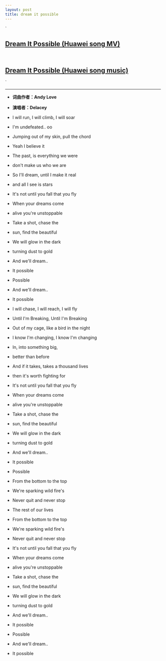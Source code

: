 ```yaml
---
layout: post
title: dream it possible
---
```



`
## [Dream It Possible (Huawei song MV)](http://v.yinyuetai.com/video/2716267)
`
`
## [Dream It Possible (Huawei song music)](http://music.163.com/#/m/song?id=38592976&userid=280801594)
`

***

* **词曲作者：Andy Love**
* **演唱者：Delacey**

*	I will run, I will climb, I will soar
*	I'm undefeated.. oo
*	Jumping out of my skin, pull the chord
*	Yeah I believe it
*	The past, is everything we were
*	don't make us who we are
*	So I'll dream, until I make it real
*	and all I see is stars
*	It's not until you fall that you fly
*	When your dreams come
*	alive you're unstoppable
*	Take a shot, chase the
*	sun, find the beautiful
*	We will glow in the dark
*	turning dust to gold
*	And we'll dream..
*	It possible
*	Possible
*	And we'll dream..
*	It possible
*	I will chase, I will reach, I will fly
*	Until I'm Breaking, Until I'm Breaking
*	Out of my cage, like a bird in the night
*	I know I'm changing, I know I'm changing
*	In, into something big,
*	better than before
*	And if it takes, takes a thousand lives
*	then it's worth fighting for

*	It's not until you fall that you fly
*	When your dreams come
*	alive you're unstoppable
*	Take a shot, chase the
*	sun, find the beautiful
*	We will glow in the dark
*	turning dust to gold
*	And we'll dream..
*	It possible
*	Possible
*	From the bottom to the top
*	We're sparking wild fire's
*	Never quit and never stop
*	The rest of our lives
*	From the bottom to the top
*	We're sparking wild fire's
*	Never quit and never stop
*	It's not until you fall that you fly
*	When your dreams come
*	alive you're unstoppable
*	Take a shot, chase the
*	sun, find the beautiful
*	We will glow in the dark
*	turning dust to gold
*	And we'll dream..
*	It possible
*	Possible
*	And we'll dream..
*	It possible

